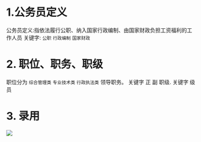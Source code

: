 # 1.公务员定义
公务员定义:指依法履行公职、纳入国家行政编制、由国家财政负担工资福利的工作人员
关键字: `公职` `行政编制` `国家财政`
# 2. 职位、职务、职级
职位分为 `综合管理类` `专业技术类` `行政执法类`
领导职务。 关键字 正 副
职级. 关键字 级 员
# 3. 录用

![](https://raw.iko.ski/pic/gong/2025/03/092ebabd26a13f322bd403f58a5e0559.png)